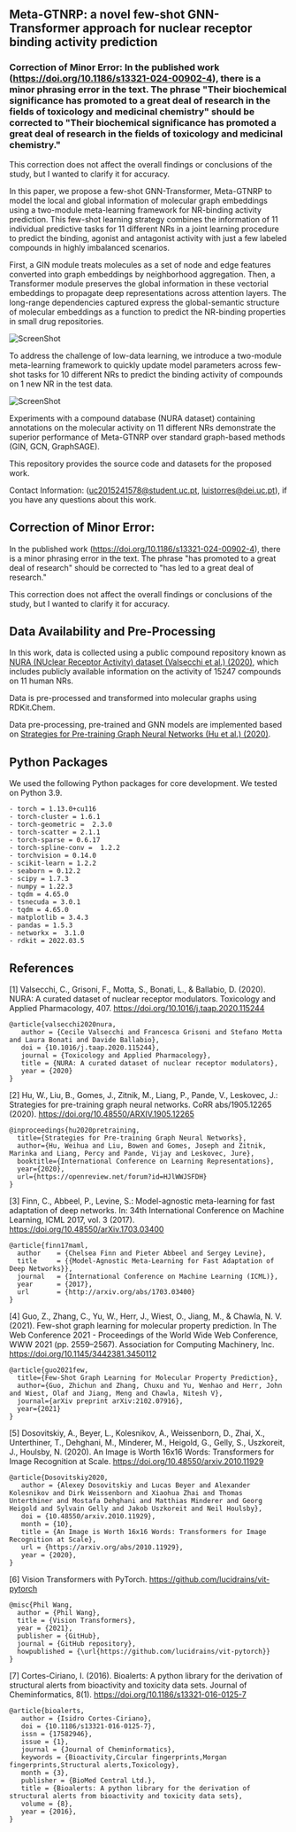 ## Meta-GTNRP: a novel few-shot GNN-Transformer approach for nuclear receptor binding activity prediction

### Correction of Minor Error: In the published work (https://doi.org/10.1186/s13321-024-00902-4), there is a minor phrasing error in the text. The phrase "Their biochemical significance has promoted to a great deal of research in the fields of toxicology and medicinal chemistry" should be corrected to "Their biochemical significance has promoted a great deal of research in the fields of toxicology and medicinal chemistry." 

This correction does not affect the overall findings or conclusions of the study, but I wanted to clarify it for accuracy.


In this paper, we propose a few-shot GNN-Transformer, Meta-GTNRP to model the local and global information of molecular graph embeddings using a two-module meta-learning framework for NR-binding activity prediction. This few-shot learning strategy combines the information of 11 individual predictive tasks for 11 different NRs in a joint learning procedure to predict the binding, agonist and antagonist activity with just a few labeled compounds in highly imbalanced scenarios.

First, a GIN module treats molecules as a set of node and edge features converted into graph embeddings by neighborhood aggregation. Then, a Transformer module preserves the global information in these vectorial embeddings to propagate deep representations across attention layers. The long-range dependencies captured express the global-semantic structure of molecular embeddings as a function to predict the NR-binding properties in small drug repositories.

![ScreenShot](figures/meta-gtnrp.png?raw=true)

To address the challenge of low-data learning, we introduce a two-module meta-learning framework to quickly update model parameters across few-shot tasks for 10 different NRs to predict the binding activity of compounds on 1 new NR in the test data.

![ScreenShot](figures/meta.png?raw=true)

Experiments with a compound database (NURA dataset) containing annotations on the molecular activity on 11 different NRs demonstrate the superior performance of Meta-GTNRP over standard graph-based methods (GIN, GCN, GraphSAGE).

This repository provides the source code and datasets for the proposed work.

Contact Information: (uc2015241578@student.uc.pt, luistorres@dei.uc.pt), if you have any questions about this work.

## Correction of Minor Error:

In the published work (https://doi.org/10.1186/s13321-024-00902-4), there is a minor phrasing error in the text. The phrase "has promoted to a great deal of research" should be corrected to "has led to a great deal of research."

This correction does not affect the overall findings or conclusions of the study, but I wanted to clarify it for accuracy.

## Data Availability and Pre-Processing

In this work, data is collected using a public compound repository known as [NURA (NUclear Receptor Activity) dataset (Valsecchi et al.) (2020)](https://www.sciencedirect.com/science/article/pii/S0041008X20303707?via=ihub), which includes publicly available information on the activity of 15247 compounds on 11 human NRs.

Data is pre-processed and transformed into molecular graphs using RDKit.Chem. 

Data pre-processing, pre-trained and GNN models are implemented based on [Strategies for Pre-training Graph Neural Networks (Hu et al.) (2020)](https://arxiv.org/abs/1905.12265).

## Python Packages

We used the following Python packages for core development. We tested on Python 3.9.

```
- torch = 1.13.0+cu116 
- torch-cluster = 1.6.1
- torch-geometric =  2.3.0
- torch-scatter = 2.1.1
- torch-sparse = 0.6.17
- torch-spline-conv =  1.2.2
- torchvision = 0.14.0
- scikit-learn = 1.2.2
- seaborn = 0.12.2
- scipy = 1.7.3
- numpy = 1.22.3
- tqdm = 4.65.0
- tsnecuda = 3.0.1
- tqdm = 4.65.0
- matplotlib = 3.4.3 
- pandas = 1.5.3 
- networkx =  3.1.0
- rdkit = 2022.03.5

```

## References

[1] Valsecchi, C., Grisoni, F., Motta, S., Bonati, L., & Ballabio, D. (2020). NURA: A curated dataset of nuclear receptor modulators. Toxicology and Applied Pharmacology, 407. https://doi.org/10.1016/j.taap.2020.115244

```
@article{valsecchi2020nura,
   author = {Cecile Valsecchi and Francesca Grisoni and Stefano Motta and Laura Bonati and Davide Ballabio},
   doi = {10.1016/j.taap.2020.115244},
   journal = {Toxicology and Applied Pharmacology},
   title = {NURA: A curated dataset of nuclear receptor modulators},
   year = {2020}
}
```

[2] Hu, W., Liu, B., Gomes, J., Zitnik, M., Liang, P., Pande, V., Leskovec, J.: Strategies for pre-training graph neural networks. CoRR abs/1905.12265 (2020). https://doi.org/10.48550/ARXIV.1905.12265

```
@inproceedings{hu2020pretraining,
  title={Strategies for Pre-training Graph Neural Networks},
  author={Hu, Weihua and Liu, Bowen and Gomes, Joseph and Zitnik, Marinka and Liang, Percy and Pande, Vijay and Leskovec, Jure},
  booktitle={International Conference on Learning Representations},
  year={2020},
  url={https://openreview.net/forum?id=HJlWWJSFDH}
}
```

[3] Finn, C., Abbeel, P., Levine, S.: Model-agnostic meta-learning for fast adaptation of deep networks. In: 34th International Conference on Machine Learning, ICML 2017, vol. 3 (2017). https://doi.org/10.48550/arXiv.1703.03400

```
@article{finn17maml,
  author    = {Chelsea Finn and Pieter Abbeel and Sergey Levine},
  title     = {{Model-Agnostic Meta-Learning for Fast Adaptation of Deep Networks}},
  journal   = {International Conference on Machine Learning (ICML)},
  year      = {2017},
  url       = {http://arxiv.org/abs/1703.03400}
}

```

[4] Guo, Z., Zhang, C., Yu, W., Herr, J., Wiest, O., Jiang, M., & Chawla, N. V. (2021). Few-shot graph learning for molecular property prediction. In The Web Conference 2021 - Proceedings of the World Wide Web Conference, WWW 2021 (pp. 2559–2567). Association for Computing Machinery, Inc. https://doi.org/10.1145/3442381.3450112
```
@article{guo2021few,
  title={Few-Shot Graph Learning for Molecular Property Prediction},
  author={Guo, Zhichun and Zhang, Chuxu and Yu, Wenhao and Herr, John and Wiest, Olaf and Jiang, Meng and Chawla, Nitesh V},
  journal={arXiv preprint arXiv:2102.07916},
  year={2021}
}
```

[5] Dosovitskiy, A., Beyer, L., Kolesnikov, A., Weissenborn, D., Zhai, X., Unterthiner, T., Dehghani, M., Minderer, M., Heigold, G., Gelly, S., Uszkoreit, J., Houlsby, N. (2020). An Image is Worth 16x16 Words: Transformers for Image Recognition at Scale. https://doi.org/10.48550/arxiv.2010.11929

```
@article{Dosovitskiy2020,
   author = {Alexey Dosovitskiy and Lucas Beyer and Alexander Kolesnikov and Dirk Weissenborn and Xiaohua Zhai and Thomas Unterthiner and Mostafa Dehghani and Matthias Minderer and Georg Heigold and Sylvain Gelly and Jakob Uszkoreit and Neil Houlsby},
   doi = {10.48550/arxiv.2010.11929},
   month = {10},
   title = {An Image is Worth 16x16 Words: Transformers for Image Recognition at Scale},
   url = {https://arxiv.org/abs/2010.11929},
   year = {2020},
}
```

[6] Vision Transformers with PyTorch. https://github.com/lucidrains/vit-pytorch

```
@misc{Phil Wang,
  author = {Phil Wang},
  title = {Vision Transformers},
  year = {2021},
  publisher = {GitHub},
  journal = {GitHub repository},
  howpublished = {\url{https://github.com/lucidrains/vit-pytorch}}
}
```

[7] Cortes-Ciriano, I. (2016). Bioalerts: A python library for the derivation of structural alerts from bioactivity and toxicity data sets. Journal of Cheminformatics, 8(1). https://doi.org/10.1186/s13321-016-0125-7

```
@article{bioalerts,
   author = {Isidro Cortes-Ciriano},
   doi = {10.1186/s13321-016-0125-7},
   issn = {17582946},
   issue = {1},
   journal = {Journal of Cheminformatics},
   keywords = {Bioactivity,Circular fingerprints,Morgan fingerprints,Structural alerts,Toxicology},
   month = {3},
   publisher = {BioMed Central Ltd.},
   title = {Bioalerts: A python library for the derivation of structural alerts from bioactivity and toxicity data sets},
   volume = {8},
   year = {2016},
}
```




